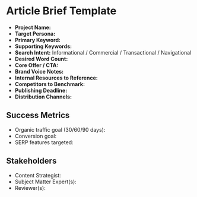 # Article Brief Template

- **Project Name:** 
- **Target Persona:** 
- **Primary Keyword:** 
- **Supporting Keywords:** 
- **Search Intent:** Informational / Commercial / Transactional / Navigational
- **Desired Word Count:** 
- **Core Offer / CTA:** 
- **Brand Voice Notes:** 
- **Internal Resources to Reference:** 
- **Competitors to Benchmark:** 
- **Publishing Deadline:** 
- **Distribution Channels:** 

## Success Metrics
- Organic traffic goal (30/60/90 days): 
- Conversion goal: 
- SERP features targeted: 

## Stakeholders
- Content Strategist: 
- Subject Matter Expert(s): 
- Reviewer(s): 
